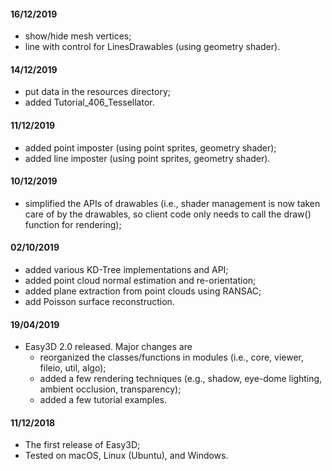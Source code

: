 #### 16/12/2019
  - show/hide mesh vertices;
  - line with control for LinesDrawables (using geometry shader).

#### 14/12/2019
  - put data in the resources directory;
  - added Tutorial_406_Tessellator.

#### 11/12/2019
  - added point imposter (using point sprites, geometry shader);
  - added line imposter (using point sprites, geometry shader).

#### 10/12/2019 
  - simplified the APIs of drawables (i.e., shader management is now taken care of by the drawables, so client code only needs to call the draw() function for rendering);

#### 02/10/2019 
  - added various KD-Tree implementations and API;
  - added point cloud normal estimation and re-orientation;
  - added plane extraction from point clouds using RANSAC;
  - add Poisson surface reconstruction.

#### 19/04/2019
  - Easy3D 2.0 released. Major changes are
    - reorganized the classes/functions in modules (i.e., core, viewer, fileio, util, algo);
    - added a few rendering techniques (e.g., shadow, eye-dome lighting, ambient occlusion, transparency);
    - added a few tutorial examples.

#### 11/12/2018
  - The first release of Easy3D;
  - Tested on macOS, Linux (Ubuntu), and Windows.
